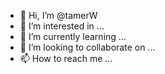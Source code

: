 - 👋 Hi, I’m @tamerW
- 👀 I’m interested in ...
- 🌱 I’m currently learning ...
- 💞️ I’m looking to collaborate on ...
- 📫 How to reach me ...

<!---
tamerW/tamerW is a ✨ special ✨ repository because its `README.md` (this file) appears on your GitHub profile.
You can click the Preview link to take a look at your changes.
--->
